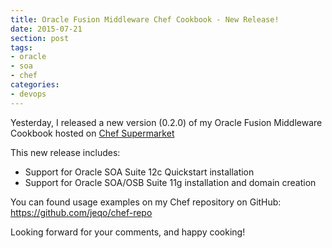 ```yaml
---
title: Oracle Fusion Middleware Chef Cookbook - New Release!
date: 2015-07-21
section: post
tags:
- oracle
- soa
- chef
categories: 
- devops
---
```


Yesterday, I released a new version (0.2.0) of my Oracle Fusion Middleware Cookbook
hosted on [Chef Supermarket](https://supermarket.chef.io/cookbooks/oracle-fmw)

<!--more-->

This new release includes:

* Support for Oracle SOA Suite 12c Quickstart installation
* Support for Oracle SOA/OSB Suite 11g installation and domain creation

You can found usage examples on my Chef repository on GitHub: https://github.com/jeqo/chef-repo

Looking forward for your comments, and happy cooking!
